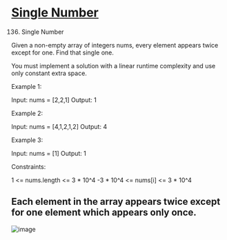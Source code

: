 # [Single Number](https://leetcode.com/problems/single-number/description/)

136. Single Number

Given a non-empty array of integers nums, every element appears twice except for one. Find that single one.

You must implement a solution with a linear runtime complexity and use only constant extra space.

Example 1:

Input: nums = [2,2,1]
Output: 1

Example 2:

Input: nums = [4,1,2,1,2]
Output: 4

Example 3:

Input: nums = [1]
Output: 1

Constraints:

1 <= nums.length <= 3 * 10^4
-3 * 10^4 <= nums[i] <= 3 * 10^4

Each element in the array appears twice except for one element which appears only once.
---
![image](https://github.com/user-attachments/assets/ecea4d43-96b0-49ea-8df0-552add643517)
